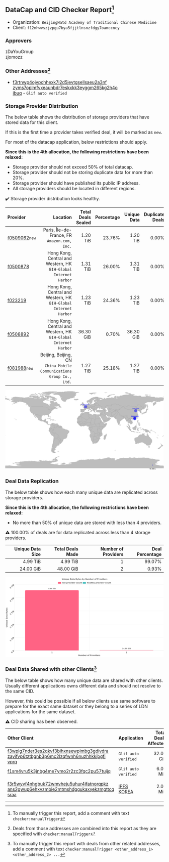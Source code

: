 ## DataCap and CID Checker Report[^1]
 - Organization: `BeijingHatd Academy of Traditional Chinese Medicine`
 - Client: `f12mhwvszjzpgu7bya5fjjtlnsnzfdgy7oamccncy`
### Approvers
`1`DaYouGroup<br/>`1`jomozz

### Other Addresses[^2]
 - [f3rtnwp4ojvpchhexk7i2d5jeytgsellsaeu2a3nf<br/>zyms7oplmfvxeaunbdr7eskxkk3eyggm265kg2h4o<br/>ibuq](https://filfox.info/en/address/f3rtnwp4ojvpchhexk7i2d5jeytgsellsaeu2a3nfzyms7oplmfvxeaunbdr7eskxkk3eyggm265kg2h4oibuq) - `Glif auto verified`

### Storage Provider Distribution
The below table shows the distribution of storage providers that have stored data for this client.

If this is the first time a provider takes verified deal, it will be marked as `new`.

For most of the datacap application, below restrictions should apply.

**Since this is the 4th allocation, the following restrictions have been relaxed:**
 - Storage provider should not exceed 50% of total datacap.
 - Storage provider should not be storing duplicate data for more than 20%.
 - Storage provider should have published its public IP address.
 - All storage providers should be located in different regions.

✔️ Storage provider distribution looks healthy.

| Provider                                                  |                                                               Location | Total Deals Sealed | Percentage | Unique Data | Duplicate Deals |
| :-------------------------------------------------------- | ---------------------------------------------------------------------: | -----------------: | ---------: | ----------: | --------------: |
| [f0509062](https://filfox.info/en/address/f0509062)`new`  |                        Paris, Île-de-France, FR<br/>`Amazon.com, Inc.` |           1.20 TiB |     23.76% |    1.20 TiB |           0.00% |
| [f0500878](https://filfox.info/en/address/f0500878)       |    Hong Kong, Central and Western, HK<br/>`BIH-Global Internet Harbor` |           1.31 TiB |     26.00% |    1.31 TiB |           0.00% |
| [f023219](https://filfox.info/en/address/f023219)         |    Hong Kong, Central and Western, HK<br/>`BIH-Global Internet Harbor` |           1.23 TiB |     24.36% |    1.23 TiB |           0.00% |
| [f0508892](https://filfox.info/en/address/f0508892)       |    Hong Kong, Central and Western, HK<br/>`BIH-Global Internet Harbor` |          36.30 GiB |      0.70% |   36.30 GiB |           0.00% |
| [f081988](https://filfox.info/en/address/f081988)`new`    | Beijing, Beijing, CN<br/>`China Mobile Communications Group Co., Ltd.` |           1.27 TiB |     25.18% |    1.27 TiB |           0.00% |

<img src="https://raw.githubusercontent.com/data-preservation-programs/filplus-checker-assets/main/filecoin-project/filecoin-plus-large-datasets/issues/1794/1685493612765.png"/>

### Deal Data Replication
The below table shows how each many unique data are replicated across storage providers.


**Since this is the 4th allocation, the following restrictions have been relaxed:**
- No more than 50% of unique data are stored with less than 4 providers.

⚠️ 100.00% of deals are for data replicated across less than 4 storage providers.

| Unique Data Size | Total Deals Made | Number of Providers | Deal Percentage |
| ---------------: | ---------------: | ------------------: | --------------: |
|         4.99 TiB |         4.99 TiB |                   1 |          99.07% |
|        24.00 GiB |        48.00 GiB |                   2 |           0.93% |

<img src="https://raw.githubusercontent.com/data-preservation-programs/filplus-checker-assets/main/filecoin-project/filecoin-plus-large-datasets/issues/1794/1685493613739.png"/>

### Deal Data Shared with other Clients[^3]
The below table shows how many unique data are shared with other clients.
Usually different applications owns different data and should not resolve to the same CID.

However, this could be possible if all below clients use same software to prepare for the exact same dataset or they belong to a series of LDN applications for the same dataset.

⚠️ CID sharing has been observed.

| Other Client                                                                                                                                                                                                              | Application                                                                               | Total Deals Affected | Unique CIDs | Approvers                                                |
| :------------------------------------------------------------------------------------------------------------------------------------------------------------------------------------------------------------------------ | :---------------------------------------------------------------------------------------- | -------------------: | ----------: | :------------------------------------------------------- |
| [f3wplg7nder3es2qkvf3bihxnsewpimbg3gdivdra<br/>zayifvp6tztbgnb3p6mc2lzqfwnh6nuzhhkkjbgfi<br/>vprq](https://filfox.info/en/address/f3wplg7nder3es2qkvf3bihxnsewpimbg3gdivdrazayifvp6tztbgnb3p6mc2lzqfwnh6nuzhhkkjbgfivprq) | `Glif auto verified`                                                                      |            32.00 GiB |          15 | Unknown                                                  |
| [f1sm4vru5k3jnbg4me7ymo2r2zc3fqc2pu57tuijq](https://filfox.info/en/address/f1sm4vru5k3jnbg4me7ymo2r2zc3fqc2pu57tuijq)                                                                                                     | `Glif auto verified`                                                                      |             6.00 MiB |           1 | Unknown                                                  |
| [f3r5wyvf4nhgbuk72wmvheju5uhur4ifatnorqpkz<br/>ans2gwup6ehxvzmbie2mtmshdggukaxyekzmgttcq<br/>sraa](https://filfox.info/en/address/f3r5wyvf4nhgbuk72wmvheju5uhur4ifatnorqpkzans2gwup6ehxvzmbie2mtmshdggukaxyekzmgttcqsraa) | [IPFS KOREA](https://github.com/filecoin-project/filecoin-plus-large-datasets/issues/147) |             2.00 MiB |           1 | `2`IreneYoung<br/>`2`MegTei<br/>`2`Reiers<br/>`1`s0nik42 |

[^1]: To manually trigger this report, add a comment with text `checker:manualTrigger`

[^2]: Deals from those addresses are combined into this report as they are specified with `checker:manualTrigger`

[^3]: To manually trigger this report with deals from other related addresses, add a comment with text `checker:manualTrigger <other_address_1> <other_address_2> ...`
